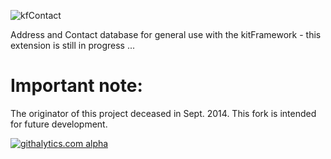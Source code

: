![kfContact](https://raw.github.com/phpManufaktur/kfContact/master/extension.jpg)

Address and Contact database for general use with the kitFramework - this extension is still in progress ...

Important note:
===============

The originator of this project deceased in Sept. 2014. This fork is intended for future development.


[![githalytics.com alpha](https://cruel-carlota.pagodabox.com/8ee238649f21a9fececa84441333a6f3 "githalytics.com")](http://githalytics.com/phpManufaktur/kfContact)
